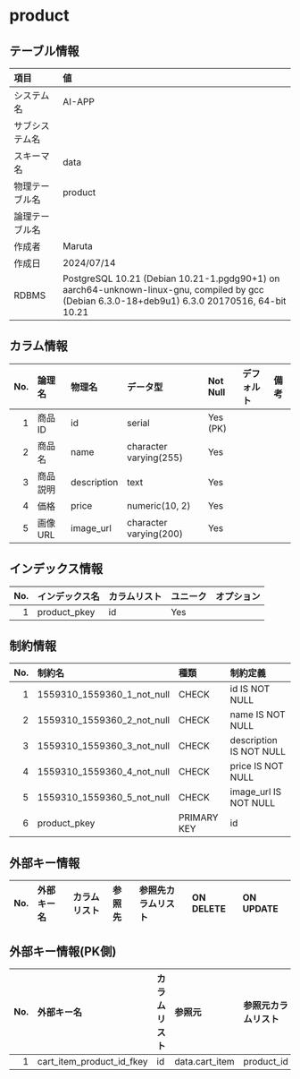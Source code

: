 # product

## テーブル情報

| 項目                           | 値                                                                                                   |
|:-------------------------------|:-----------------------------------------------------------------------------------------------------|
| システム名                     | AI-APP                                                                                               |
| サブシステム名                 |                                                                                                      |
| スキーマ名                     | data                                                                                                 |
| 物理テーブル名                 | product                                                                                              |
| 論理テーブル名                 |                                                                                                      |
| 作成者                         | Maruta                                                                                               |
| 作成日                         | 2024/07/14                                                                                           |
| RDBMS                          | PostgreSQL 10.21 (Debian 10.21-1.pgdg90+1) on aarch64-unknown-linux-gnu, compiled by gcc (Debian 6.3.0-18+deb9u1) 6.3.0 20170516, 64-bit 10.21 |



## カラム情報

| No. | 論理名                         | 物理名                         | データ型                       | Not Null | デフォルト           | 備考                           |
|----:|:-------------------------------|:-------------------------------|:-------------------------------|:---------|:---------------------|:-------------------------------|
|   1 | 商品ID                         | id                             | serial                         | Yes (PK) |                      |                                |
|   2 | 商品名                         | name                           | character varying(255)         | Yes      |                      |                                |
|   3 | 商品説明                       | description                    | text                           | Yes      |                      |                                |
|   4 | 価格                           | price                          | numeric(10, 2)                 | Yes      |                      |                                |
|   5 | 画像URL                        | image_url                      | character varying(200)         | Yes      |                      |                                |



## インデックス情報

| No. | インデックス名                 | カラムリスト                             | ユニーク   | オプション                     | 
|----:|:-------------------------------|:-----------------------------------------|:-----------|:-------------------------------|
|   1 | product_pkey                   | id                                       | Yes        |                                |



## 制約情報

| No. | 制約名                         | 種類                           | 制約定義                       |
|----:|:-------------------------------|:-------------------------------|:-------------------------------|
|   1 | 1559310_1559360_1_not_null     | CHECK                          | id IS NOT NULL                 |
|   2 | 1559310_1559360_2_not_null     | CHECK                          | name IS NOT NULL               |
|   3 | 1559310_1559360_3_not_null     | CHECK                          | description IS NOT NULL        |
|   4 | 1559310_1559360_4_not_null     | CHECK                          | price IS NOT NULL              |
|   5 | 1559310_1559360_5_not_null     | CHECK                          | image_url IS NOT NULL          |
|   6 | product_pkey                   | PRIMARY KEY                    | id                             |



## 外部キー情報

| No. | 外部キー名                     | カラムリスト                             | 参照先                         | 参照先カラムリスト                       | ON DELETE    | ON UPDATE    |
|----:|:-------------------------------|:-----------------------------------------|:-------------------------------|:-----------------------------------------|:-------------|:-------------|



## 外部キー情報(PK側)

| No. | 外部キー名                     | カラムリスト                             | 参照元                         | 参照元カラムリスト                       | ON DELETE    | ON UPDATE    |
|----:|:-------------------------------|:-----------------------------------------|:-------------------------------|:-----------------------------------------|:-------------|:-------------|
|   1 | cart_item_product_id_fkey      | id                                       | data.cart_item                 | product_id                               | CASCADE      |              |


